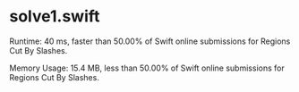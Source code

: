 # solve1.swift

Runtime: 40 ms, faster than 50.00% of Swift online submissions for Regions Cut By Slashes.

Memory Usage: 15.4 MB, less than 50.00% of Swift online submissions for Regions Cut By Slashes.
